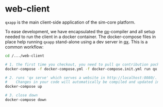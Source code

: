 # web-client

``qxapp`` is the main client-side application of the sim-core platform.


To ease development, we have encapsulated the [qx]-compiler and all setup needed to run the client in a docker container. The docker-compose files in place help running ``qxapp`` stand-alone using a dev server in [qx]. This is a common workflow:

```bash
cd /.../web-client

# 1. the first time you checkout, you need to pull qx contribution packages
docker-compose -f docker-compose.yml -f docker-compose.init.yml run qx

# 2. runs 'qx serve' which serves a website in http://localhost:8080/.
#    Changes in your code will automatically be compiled and updated in the web.
docker-compose up

# 3. close down
docker-compose down
```

[qx]:http://www.qooxdoo.org/
